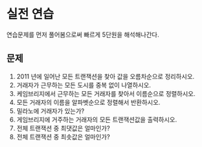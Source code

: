 # 실전 연습

연습문제를 먼저 풀어봄으로써 빠르게 5단원을 해석해나간다.

## 문제

1. 2011 년에 일어난 모든 트랜잭션을 찾아 값을 오름차순으로 정리하시오.
2. 거래자가 근무하는 모든 도시를 중복 없이 나열하시오.
3. 케임브리지에서 근무하는 모든 거래자를 찾아서 이름순으로 정렬하시오.
4. 모든 거래자의 이름을 알파벳순으로 정렬해서 반환하시오.
5. 밀라노에 거래자가 있는가?
6. 게임브리지에 거주하는 거래자의 모든 트랜잭션값을 출력하시오.
7. 전체 트랜잭션 중 최댓값은 얼마인가?
8. 전체 트랜잭션 중 최솟값은 얼마인가? 
